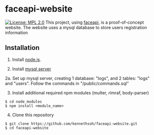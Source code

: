 # faceapi-website
[![License: MPL 2.0](https://img.shields.io/badge/License-MPL%202.0-brightgreen.svg)](https://opensource.org/licenses/MPL-2.0)
This project, using <a href="https://github.com/justadudewhohacks/face-api.js/">faceapi</a>, is a proof-of-concept website.
The website uses a mysql database to store users registration information

## Installation
1. Install <a href="https://nodejs.org/en/download/">node.js</a>.

2. Install <a href="https://dev.mysql.com/downloads/mysql/">mysql server</a>

2a. Set up mysql server, creating 1 database: "logs", and 2 tables: "logs" and "users". Follow the commands in "/public/commands.sql"

3. Install additional required npm modules (multer, rimraf, body-parser)
```
$ cd node_modules
$ npm install <module_name>
```

4. Clone this repository
```
$ git clone https://github.com/kennethsoh/faceapi-website.git
$ cd faceapi-website
```


